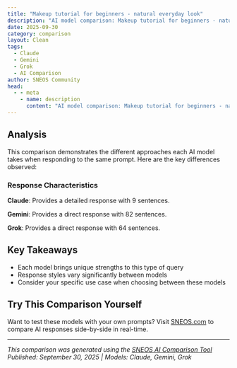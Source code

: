 ```yaml
---
title: "Makeup tutorial for beginners - natural everyday look"
description: "AI model comparison: Makeup tutorial for beginners - natural everyday look..."
date: 2025-09-30
category: comparison
layout: Clean
tags:
  - Claude
  - Gemini
  - Grok
  - AI Comparison
author: SNEOS Community
head:
  - - meta
    - name: description
      content: "AI model comparison: Makeup tutorial for beginners - natural everyday look..."
---
```


<ChatComparison
  title="Makeup tutorial for beginners - natural everyday look"
  prompt="Makeup tutorial for beginners - natural everyday look"
  :responses='{
    "Claude": "# Natural Everyday Makeup Tutorial for Beginners\n\n## Prep Your Canvas\n**1. Cleanse \u0026 Moisturize**\n- Start with clean, moisturized skin\n- Apply a lightweight moisturizer and let it absorb (2-3 minutes)\n- Use primer if you have one (helps makeup last longer)\n\n## Base Makeup\n**2. Foundation/Tinted Moisturizer**\n- Choose a shade that matches your neck\n- Apply with fingers, brush, or beauty sponge\n- Start with thin layers - you can always build up\n- Blend well, especially around hairline and jawline\n\n**3. Concealer (Optional)**\n- Use only where needed: under eyes, blemishes, redness\n- Choose a shade slightly lighter than your skin tone for under eyes\n- Gently pat and blend with finger or brush\n\n## Add Warmth \u0026 Definition\n**4. Blush**\n- Smile and apply to the \u0022apples\u0022 of your cheeks\n- Use a fluffy brush and tap off excess\n- Build color gradually - start light!\n\n**5. Eyebrows**\n- Brush brows upward with a spoolie\n- Fill in sparse areas with light strokes using brow pencil/powder\n- Keep it natural - follow your natural brow shape\n\n## Simple Eye Look\n**6. Eyes**\n- Apply neutral eyeshadow close to your skin tone across the lid\n- Add thin line of brown eyeliner close to upper lashes (optional)\n- Finish with one coat of brown or black mascara\n\n## Final Touches\n**7. Lips**\n- Apply lip balm first\n- Use a tinted lip balm, lip gloss, or nude lipstick\n- Choose something close to your natural lip color\n\n## Beginner Tips\n- **Less is more** - start light and build up\n- **Blend everything** well for a natural finish\n- **Practice makes perfect** - don\u0027t expect perfection immediately\n- **Good lighting** is essential - use natural light when possible\n- **Clean your brushes** regularly for better application\n\n## Essential Beginner Products\n- Tinted moisturizer or light foundation\n- Concealer\n- Cream or powder blush\n- Brow pencil\n- Neutral eyeshadow palette\n- Mascara\n- Tinted lip balm\n\nThis look should take 5-10 minutes once you\u0027re comfortable with the routine!",
    "Gemini": "Okay, let\u0027s create a beautiful, natural everyday makeup look! This tutorial focuses on enhancing your natural features without looking overly made-up.  We\u0027ll break it down step-by-step.\n\n**What You\u0027ll Need:**\n\n*   **Skincare:**\n    *   Cleanser\n    *   Moisturizer\n    *   Sunscreen (Important, even on cloudy days!)\n    *   Optional: Lip Balm\n\n*   **Makeup:**\n    *   Primer (Optional, but helpful for longevity)\n    *   Lightweight Foundation, BB Cream, or Tinted Moisturizer (Choose one that matches your skin tone)\n    *   Concealer (A shade lighter than your skin tone)\n    *   Loose Powder or Pressed Powder (Translucent or tinted to match your skin)\n    *   Eyebrow Pencil, Powder, or Gel (Choose a shade that matches your eyebrows)\n    *   Neutral Eyeshadow (Matte brown, taupe, or cream colors)\n    *   Mascara (Black or brown)\n    *   Blush (Peach, pink, or berry tone)\n    *   Lip Color (Lipstick, lip tint, or tinted lip balm in a natural shade)\n\n*   **Tools:**\n    *   Makeup Sponge (like a Beauty Blender) or Foundation Brush\n    *   Concealer Brush (small, fluffy)\n    *   Powder Brush (large, fluffy)\n    *   Eyebrow Brush or Spoolie\n    *   Eyeshadow Brush (medium, blending brush)\n    *   Blush Brush (angled)\n\n**Step-by-Step Tutorial:**\n\n**1. Skincare Preparation (Crucial for a Flawless Base):**\n\n*   **Cleanse:** Wash your face with a gentle cleanser to remove any dirt, oil, and impurities.\n*   **Moisturize:** Apply a lightweight moisturizer to hydrate your skin.  Let it absorb for a few minutes before applying makeup.\n*   **Sunscreen:** Apply a broad-spectrum sunscreen (SPF 30 or higher) to protect your skin from sun damage. This is the most important step!\n*   **Lip Balm:** Apply lip balm to keep your lips hydrated and prevent cracking.\n\n**2. Primer (Optional, but Recommended):**\n\n*   If you have oily skin or want your makeup to last longer, apply a thin layer of primer all over your face. Focus on areas where you tend to get oily (T-zone).\n\n**3. Base: Foundation/BB Cream/Tinted Moisturizer:**\n\n*   **Choose your base:** Select the product that provides the coverage you desire.  For a natural look, less is more.\n    *   **Foundation:** Provides the most coverage.\n    *   **BB Cream:** Lighter coverage with added skincare benefits.\n    *   **Tinted Moisturizer:** Very sheer coverage, mainly evens out skin tone.\n*   **Application:**\n    *   **Dot:** Place small dots of the product on your forehead, cheeks, nose, and chin.\n    *   **Blend:** Use a damp makeup sponge or foundation brush to blend the product outwards, starting from the center of your face.  Blend well into your hairline and jawline to avoid harsh lines.\n    *   **Layer:** If you need more coverage, apply a second very thin layer only where necessary.\n\n**4. Concealer:**\n\n*   **Purpose:** Use concealer to brighten the under-eye area and cover any blemishes or redness.\n*   **Application:**\n    *   **Under Eyes:** Apply concealer in an inverted triangle shape under your eyes, blending down towards your cheeks. This helps to brighten the area and conceal dark circles.\n    *   **Blemishes:** Dab concealer directly onto any blemishes or red spots.\n*   **Blending:** Use a small concealer brush or your finger to gently tap and blend the concealer into your skin.  Avoid rubbing, as this can irritate the area.\n\n**5. Powder:**\n\n*   **Purpose:** Set your base and concealer to prevent creasing and keep your makeup in place.\n*   **Application:**\n    *   **Dip:** Dip a large, fluffy powder brush into your powder.\n    *   **Tap Off:** Tap off the excess powder to avoid a cakey look.\n    *   **Apply:** Gently press or roll the brush over your face, focusing on areas that tend to get oily (T-zone, under eyes).\n    *   **Less is More:** Use a light hand to avoid looking powdery.\n\n**6. Eyebrows:**\n\n*   **Purpose:** Frame your face with well-defined eyebrows.\n*   **Choose Your Product:** Select your preferred product depending on how much definition you want. Pencils are great for filling in sparse areas. Powders offer a softer effect. Gels provide hold and definition.\n*   **Application:**\n    *   **Brush:** Use a spoolie brush to brush your eyebrow hairs upwards and outwards.\n    *   **Fill In:** Use your eyebrow pencil, powder, or gel to fill in any sparse areas, following the natural shape of your eyebrows. Start at the arch and work towards the tail.\n    *   **Blend:** Use the spoolie brush again to blend the product and soften any harsh lines. The front of the brow should be softer.\n\n**7. Eyeshadow:**\n\n*   **Purpose:** Add a touch of definition to your eyes.\n*   **Choose a Neutral Shade:** Opt for a matte brown, taupe, or cream eyeshadow.\n*   **Application:**\n    *   **Apply:** Use a blending brush to apply the eyeshadow all over your eyelid, from your lash line to your crease.\n    *   **Blend:** Blend the edges of the eyeshadow to create a seamless transition.\n    *   **Optional: Crease:** For a little more definition, you can take a slightly darker shade of brown and apply it to the crease of your eye. Blend well!\n\n**8. Mascara:**\n\n*   **Purpose:** Make your lashes look longer and fuller.\n*   **Application:**\n    *   **Curl:** Use an eyelash curler to curl your lashes (optional, but recommended).\n    *   **Apply:** Starting at the base of your lashes, wiggle the mascara wand back and forth as you move upwards. This will help to coat each lash evenly.\n    *   **Lower Lashes:** Apply a light coat of mascara to your lower lashes.\n    *   **Avoid Clumps:** Wipe off any excess mascara from the wand before applying to avoid clumps.\n\n**9. Blush:**\n\n*   **Purpose:** Add a healthy flush of color to your cheeks.\n*   **Choose a Natural Shade:** Opt for a peach, pink, or berry tone.\n*   **Application:**\n    *   **Smile:** Smile to find the apples of your cheeks.\n    *   **Apply:** Use an angled blush brush to apply the blush to the apples of your cheeks, blending upwards towards your temples.\n    *   **Blend:** Blend the blush well to avoid harsh lines.\n\n**10. Lips:**\n\n*   **Purpose:** Add a touch of color and hydration to your lips.\n*   **Choose a Natural Shade:** Opt for a lipstick, lip tint, or tinted lip balm in a nude, pink, or berry shade.\n*   **Application:**\n    *   **Apply:** Apply your chosen lip product to your lips.\n    *   **Blot (Optional):** If you want a more subtle look, blot your lips with a tissue after applying your lip product.\n\n**Tips for a Natural Look:**\n\n*   **Less is more:** Start with a small amount of product and build up as needed.\n*   **Blend, blend, blend:** Thorough blending is key to a natural look.\n*   **Choose the right shades:** Select products that complement your skin tone and hair color.\n*   **Use light textures:** Cream and liquid products tend to look more natural than powder products.\n*   **Focus on enhancing your natural features:** The goal is to look like yourself, but a little more polished.\n*   **Don\u0027t be afraid to experiment:** Try different products and techniques to find what works best for you.\n\n**Practice makes perfect! Don\u0027t get discouraged if you don\u0027t get it right away. Keep practicing, and you\u0027ll be a pro in no time!**\n",
    "Grok": "Creating a natural everyday makeup look is perfect for beginners because it\u2019s subtle, easy to achieve, and enhances your features without being overpowering. This step-by-step tutorial will guide you through the process using basic products and techniques. Let\u2019s get started!\n\n---\n\n### What You\u2019ll Need:\n- Cleanser and moisturizer (for skincare prep)\n- Primer (optional, for smoother application)\n- Lightweight foundation or BB cream\n- Concealer\n- Setting powder (optional)\n- Neutral eyeshadow palette (beige, taupe, or light brown shades)\n- Mascara\n- Eyebrow pencil or powder\n- Blush (peach or soft pink)\n- Lip balm or nude/pink lipstick\n- Makeup brushes or sponge\n- Setting spray (optional)\n\n---\n\n### Step 1: Skincare Prep\n1. **Cleanse**: Start with a clean face by washing with a gentle cleanser to remove dirt or oil.\n2. **Moisturize**: Apply a lightweight moisturizer to hydrate your skin. If you\u2019re using sunscreen (highly recommended), apply it after moisturizing.\n3. **Primer (Optional)**: If you have large pores or want your makeup to last longer, apply a small amount of primer and blend it evenly across your face.\n\n**Why it\u2019s important**: Prepping your skin creates a smooth base for makeup and prevents it from looking patchy.\n\n---\n\n### Step 2: Even Out Skin Tone\n1. **Foundation or BB Cream**: Use a lightweight foundation or BB cream that matches your skin tone. Dab small dots on your forehead, cheeks, nose, and chin, then blend it out with a damp makeup sponge or your fingers for a natural finish.\n   - Tip: Less is more! Start with a small amount and build coverage only where needed.\n2. **Concealer**: Apply concealer under your eyes to cover dark circles and on any blemishes or redness. Blend it with a sponge or fingertip by patting gently.\n3. **Setting Powder (Optional)**: If your skin is oily or you want your base to last longer, lightly dust a translucent setting powder on your T-zone (forehead, nose, chin) with a fluffy brush.\n\n**Why it\u2019s important**: This creates a fresh, even complexion without looking heavy.\n\n---\n\n### Step 3: Define Your Eyebrows\n1. Use an eyebrow pencil or powder that matches your natural brow color.\n2. Fill in sparse areas with small, hair-like strokes, following the natural shape of your brows.\n3. Brush your brows with a spoolie (or a clean mascara wand) to blend the product for a soft look.\n\n**Why it\u2019s important**: Well-groomed brows frame your face and complete the natural look.\n\n---\n\n### Step 4: Enhance Your Eyes\n1. **Eyeshadow**: Choose a neutral shade (like beige or light brown) from a palette. Apply it across your eyelids with a fluffy eyeshadow brush for a subtle wash of color. If desired, use a slightly darker shade in the crease for a hint of definition.\n2. **Mascara**: Apply 1-2 coats of mascara to your upper lashes to open up your eyes. Wiggle the wand at the base of your lashes and pull upward for a natural curl.\n   - Optional: Curl your lashes with an eyelash curler before applying mascara for extra lift.\n\n**Why it\u2019s important**: This adds a touch of dimension to your eyes without looking overdone.\n\n---\n\n### Step 5: Add a Flush of Color\n1. **Blush**: Smile and apply a peach or soft pink blush to the apples of your cheeks using a fluffy blush brush. Blend upward toward your cheekbones for a natural glow.\n   - Tip: Start with a small amount and build up if needed. You want a subtle flush, not clown cheeks!\n\n**Why it\u2019s important**: Blush gives your face a healthy, fresh appearance.\n\n---\n\n### Step 6: Finish with Lips\n1. Apply a hydrating lip balm to keep your lips soft.\n2. Add a nude or soft pink lipstick or lip gloss for a natural sheen. Choose a shade close to your natural lip color for an effortless look.\n\n**Why it\u2019s important**: This ties the look together without drawing too much attention.\n\n---\n\n### Step 7: Set Your Makeup (Optional)\n- If you want your makeup to last all day, lightly mist your face with a setting spray. Hold the bottle 8-10 inches away and spray evenly.\n\n**Why it\u2019s important**: Setting spray helps lock everything in place, especially if you have oily skin or live in a humid area.\n\n---\n\n### Tips for Beginners\n- **Practice Makes Perfect**: Don\u2019t worry if it doesn\u2019t look flawless the first time. Makeup takes practice!\n- **Blend, Blend, Blend**: Harsh lines can make makeup look unnatural, so always blend foundation, concealer, and blush well.\n- **Start Light**: Use minimal product at first. You can always add more if needed.\n- **Match Your Skin Tone**: Test foundation or BB cream on your jawline to ensure it matches your face and neck.\n- **Tools**: If you don\u2019t have brushes, your clean fingers work great for blending foundation, concealer, and cream products.\n\n---\n\n### Final Look\nThis natural everyday makeup look should take about 10-15 minutes once you get the hang of it. It\u2019s perfect for school, work, or casual outings, as it enhances your features while looking effortless. You\u2019ll have a fresh, glowing complexion with defined eyes and a soft pop of color on your cheeks and lips.\n\nIf you have specific skin concerns (like acne or dryness) or want product recommendations for your skin type, let me know, and I can tailor the advice further! \uD83D\uDE0A"
  }'
  published-date="22:46"
/>

## Analysis

This comparison demonstrates the different approaches each AI model takes when responding to the same prompt. Here are the key differences observed:

### Response Characteristics

**Claude**: Provides a detailed response with 9 sentences. 

**Gemini**: Provides a direct response with 82 sentences. 

**Grok**: Provides a direct response with 64 sentences. 

## Key Takeaways

- Each model brings unique strengths to this type of query
- Response styles vary significantly between models
- Consider your specific use case when choosing between these models

## Try This Comparison Yourself

Want to test these models with your own prompts? Visit [SNEOS.com](https://sneos.com) to compare AI responses side-by-side in real-time.

---

*This comparison was generated using the [SNEOS AI Comparison Tool](https://sneos.com)*
*Published: September 30, 2025 | Models: Claude, Gemini, Grok*
